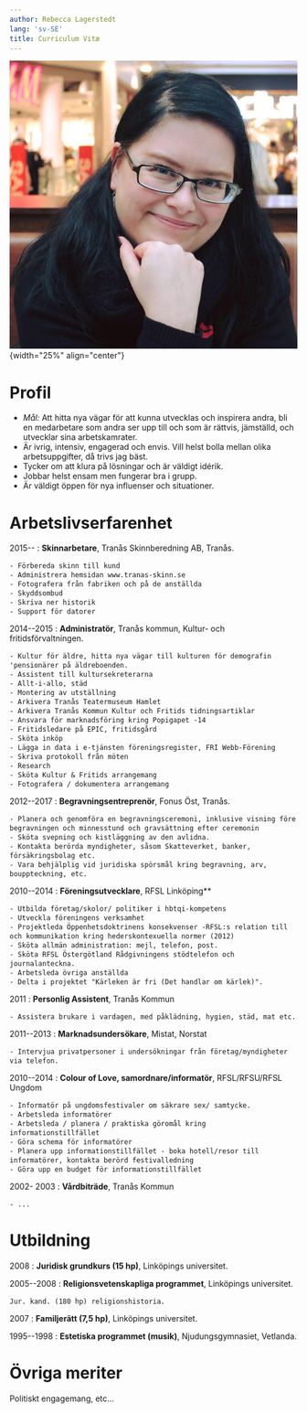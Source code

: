 ```yaml
---
author: Rebecca Lagerstedt
lang: 'sv-SE'
title: Curriculum Vitæ
---
```


![Rebecca Lagerstedt](images/photo.jpg){width="25%" align="center"}

# Profil

  - *Mål:* Att hitta nya vägar för att kunna utvecklas och inspirera andra, bli en medarbetare som andra ser upp till och som är rättvis, jämställd, och utvecklar sina arbetskamrater.
  - Är ivrig, intensiv, engagerad och envis. Vill helst bolla mellan olika arbetsuppgifter, då trivs jag bäst.
  - Tycker om att klura på lösningar och är väldigt idérik.
  - Jobbar helst ensam men fungerar bra i grupp.
  - Är väldigt öppen för nya influenser och situationer.

# Arbetslivserfarenhet

2015--
:   **Skinnarbetare**, Tranås Skinnberedning AB, Tranås.

    - Förbereda skinn till kund
    - Administrera hemsidan www.tranas-skinn.se
    - Fotografera från fabriken och på de anställda
    - Skyddsombud
    - Skriva ner historik
    - Support för datorer

2014--2015
:   **Administratör**, Tranås kommun, Kultur- och fritidsförvaltningen.

    - Kultur för äldre, hitta nya vägar till kulturen för demografin 'pensionärer på äldreboenden. 
    - Assistent till kultursekreterarna
    - Allt-i-allo, städ
    - Montering av utställning
    - Arkivera Tranås Teatermuseum Hamlet
    - Arkivera Tranås Kommun Kultur och Fritids tidningsartiklar
    - Ansvara för marknadsföring kring Popigapet -14
    - Fritidsledare på EPIC, fritidsgård
    - Sköta inköp
    - Lägga in data i e-tjänsten föreningsregister, FRI Webb-Förening
    - Skriva protokoll från möten
    - Research
    - Sköta Kultur & Fritids arrangemang
    - Fotografera / dokumentera arrangemang

2012--2017
:   **Begravningsentreprenör**, Fonus Öst, Tranås.

    - Planera och genomföra en begravningsceremoni, inklusive visning före begravningen och minnesstund och gravsättning efter ceremonin
    - Sköta svepning och kistläggning av den avlidna.
    - Kontakta berörda myndigheter, såsom Skatteverket, banker, försäkringsbolag etc. 
    - Vara behjälplig vid juridiska spörsmål kring begravning, arv, bouppteckning, etc. 

2010--2014
:   **Föreningsutvecklare**, RFSL Linköping**

    - Utbilda företag/skolor/ politiker i hbtqi-kompetens
    - Utveckla föreningens verksamhet
    - Projektleda Öppenhetsdoktrinens konsekvenser -RFSL:s relation till och kommunikation kring hederskontexuella normer (2012)
    - Sköta allmän administration: mejl, telefon, post.  
    - Sköta RFSL Östergötland Rådgivningens stödtelefon och journalanteckna. 
    - Arbetsleda övriga anställda
    - Delta i projektet "Kärleken är fri (Det handlar om kärlek)". 

2011
: **Personlig Assistent**, Tranås Kommun

    - Assistera brukare i vardagen, med påklädning, hygien, städ, mat etc. 

2011--2013
: **Marknadsundersökare**, Mistat, Norstat

    - Intervjua privatpersoner i undersökningar från företag/myndigheter via telefon. 

2010--2014
: **Colour of Love, samordnare/informatör**, RFSL/RFSU/RFSL Ungdom

    - Informatör på ungdomsfestivaler om säkrare sex/ samtycke. 
    - Arbetsleda informatörer
    - Arbetsleda / planera / praktiska göromål kring informationstillfället
    - Göra schema för informatörer
    - Planera upp informationstillfället - boka hotell/resor till informatörer, kontakta berörd festivalledning
    - Göra upp en budget för informationstillfället

2002- 2003
: **Vårdbiträde**, Tranås Kommun

    - ... 


# Utbildning

2008
:   **Juridisk grundkurs (15 hp)**, Linköpings universitet.

2005--2008
:   **Religionsvetenskapliga programmet**, Linköpings universitet.

    Jur. kand. (180 hp) religionshistoria.

2007
:   **Familjerätt (7,5 hp)**, Linköpings universitet.

1995--1998
:   **Estetiska programmet (musik)**, Njudungsgymnasiet, Vetlanda.

# Övriga meriter

Politiskt engagemang, etc...
